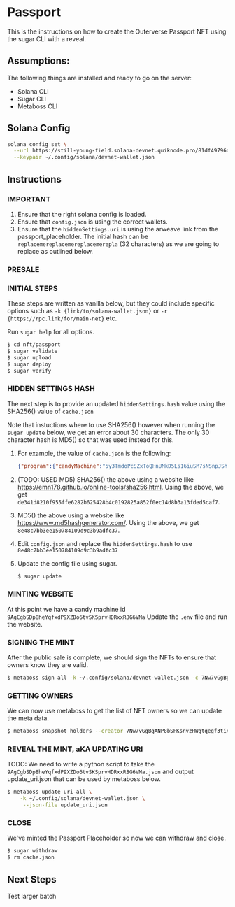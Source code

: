 # Passport 

This is the instructions on how to create the Outerverse Passport NFT
using the sugar CLI with a reveal.

## Assumptions:
The following things are installed and ready to go on the server:
- Solana CLI
- Sugar CLI
- Metaboss CLI

## Solana Config

```bash
solana config set \
  --url https://still-young-field.solana-devnet.quiknode.pro/81df49796d09f840779524549a89c1d8c9eefb42/ \
  --keypair ~/.config/solana/devnet-wallet.json
```

## Instructions

### IMPORTANT
1. Ensure that the right solana config is loaded.
1. Ensure that `config.json` is using the correct wallets.
1. Ensure that the `hiddenSettings.uri` is using the arweave link from the passport_placeholder.  The initial hash can be `replacemereplacemereplacemerepla` (32 characters) as we are going to replace as outlined below.

### PRESALE

### INITIAL STEPS

These steps are written as vanilla below, but they could include specific options such as `-k {link/to/solana-wallet.json}` or `-r {https://rpc.link/for/main-net}` etc.  

Run `sugar help` for all options.

```bash
$ cd nft/passport
$ sugar validate
$ sugar upload
$ sugar deploy
$ sugar verify
```

### HIDDEN SETTINGS HASH

The next step is to provide an updated `hiddenSettings.hash` value using the SHA256() value of `cache.json`

Note that instuctions where to use SHA256() however when running the `sugar update` below, we get an error about 30 characters.
The only 30 character hash is MD5() so that was used instead for this.

1. For example, the value of `cache.json` is the following:
    ```json
    {"program":{"candyMachine":"5y3TmdoPcSZxToQHnUMkD5Ls16iuSM7sNSnpJShmNfLB","candyMachineCreator":"CUaPGmcmTiYTGCtderok5WPsENwrnqcNbWn5drdczyU2"},"items":{"0":{"name":"Testverse Passport #00000","image_hash":"fb29e9d83cc7963f90b045de01d45ffa7312b7793cba79ad5bc2c5c146956705","image_link":"https://arweave.net/WLNgbCx9afbfZkJ_2U8uHyGMGbh4tniSOSMFaD6wPmo","metadata_hash":"1e2762c81c12d7af8325a69f01a39b31c6d56cf1631f26b7b9689a1c36e41467","metadata_link":"https://arweave.net/66qabHg8n8cyWCmV7lACWS0iTuGu4E1uPRabb51npbE","onChain":false},"1":{"name":"Testverse Passport #00001","image_hash":"75f8ce39f970ebd559fb54be4cf344f84ddf5d3829270f39fc2eb8d405e1f2c1","image_link":"https://arweave.net/oaxV0RxLUnsJqVZS8FpR9XKulvoWSObCKvF0n8uVTuw","metadata_hash":"5651682bd3caad9f38d747d4684ec3c40a6201c7619d4140bb88ca3ec306e80c","metadata_link":"https://arweave.net/tHbMbBZI9Y1C30aG0_Ys-Cveb4k517OPkT0sJycFinI","onChain":false}}}
    ```

1. (TODO: USED MD5) SHA256() the above using a website like https://emn178.github.io/online-tools/sha256.html. Using the above, we get `de341d8210f955ffe6282b625428b4c0192825a852f0ec14d8b3a13fded5caf7`.

1. MD5() the above using a website like https://www.md5hashgenerator.com/. Using the above, we get `8e48c7bb3ee150784109d9c3b9adfc37`.

1. Edit `config.json` and replace the `hiddenSettings.hash` to use `8e48c7bb3ee150784109d9c3b9adfc37`

1. Update the config file using sugar.
    ```bash
    $ sugar update
    ```

### MINTING WEBSITE

At this point we have a candy machine id `9AgCgbSDp8heYqfxdP9XZDo6tvSKSprvHDRxxR8G6VMa` 
Update the `.env` file and run the website.

### SIGNING THE MINT

After the public sale is complete, we should sign the NFTs to ensure that owners know they are valid.
```bash
$ metaboss sign all -k ~/.config/solana/devnet-wallet.json -c 7Nw7vGgBgANP8bSFKsnvzHWgtqegf3tiVWPpNktDFXt1 --v2
```

### GETTING OWNERS

We can now use metaboss to get the list of NFT owners so we can update the meta data.

```bash
$ metaboss snapshot holders --creator 7Nw7vGgBgANP8bSFKsnvzHWgtqegf3tiVWPpNktDFXt1 --v2
```

### REVEAL THE MINT, aKA UPDATING URI

TODO: We need to write a python script to take the `9AgCgbSDp8heYqfxdP9XZDo6tvSKSprvHDRxxR8G6VMa.json`
and output update_uri.json that can be used by metaboss below.

```bash
$ metaboss update uri-all \
    -k ~/.config/solana/devnet-wallet.json \
     --json-file update_uri.json
```

### CLOSE

We've minted the Passport Placeholder so now we can withdraw and close.
```bash
$ sugar withdraw
$ rm cache.json
```

## Next Steps

Test larger batch
